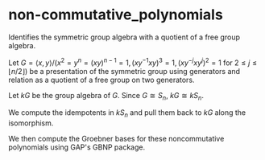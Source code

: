 # non-commutative_polynomials
Identifies the symmetric group algebra with a quotient of a free group algebra.

Let $G = \langle x,y \rangle / (x^2 = y^n = (xy)^{n−1} = 1, (xy^{−1}xy)^3 = 1, (xy^{−j}xy^j)^2 = 1 \text{ for } 2 \le j \le ⌊n/2⌋ )$ be a presentation of the symmetric group using generators and relation as a quotient of a free group on two generators.

Let $kG$ be the group algebra of $G$. Since $G \cong S_{n}$, $kG \cong kS_{n}$. 

We compute the idempotents in $kS_n$ and pull them back to $kG$ along the isomorphism. 

We then compute the Groebner bases for these noncommutative polynomials using GAP's GBNP package.
